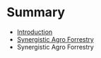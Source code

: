 # Summary

* [Introduction](README.md)
* [Synergistic Agro Forrestry](synergetic_agro_forrestry.md)
* Synergistic Agro Forrestry

